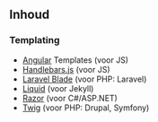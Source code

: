 Inhoud
------

### Templating

 - [Angular](http://angular.io) Templates (voor JS)
 - [Handlebars.js](http://handlebarsjs.com) (voor JS)
 - [Laravel Blade](http://laravel.com/docs/master/blade) (voor PHP: Laravel)
 - [Liquid](http://liquidmarkup.org) (voor Jekyll)
 - [Razor](http://www.asp.net/web-pages/overview/getting-started/introducing-razor-syntax-(c)) (voor C#/ASP.NET)
 - [Twig](http://twig.sensiolabs.org) (voor PHP: Drupal, Symfony)